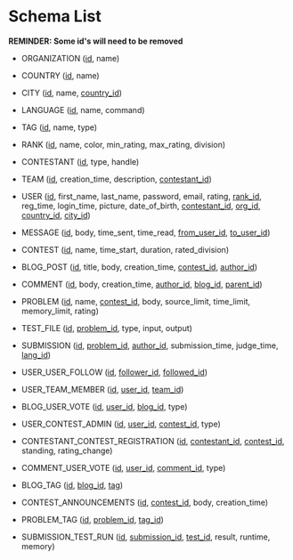 # Schema List

**REMINDER: Some id's will need to be removed**

- ORGANIZATION (<u>id</u>, name)

- COUNTRY (<u>id</u>, name)

- CITY (<u>id</u>, name, <u>country_id</u>)

- LANGUAGE (<u>id</u>, name, command)

- TAG (<u>id</u>, name, type)

- RANK (<U>id</u>, name, color, min_rating, max_rating, division)

- CONTESTANT (<u>id</u>, type, handle)

- TEAM (<u>id</u>, creation_time, description, <u>contestant_id</u>)

- USER (<u>id</u>, first_name, last_name, password, email, rating, <u>rank_id</u>, reg_time, login_time, picture, date_of_birth, <u>contestant_id</u>, <u>org_id</u>, <u>country_id</u>, <u>city_id</u>)

- MESSAGE (<u>id</u>, body, time_sent, time_read, <u>from_user_id</u>, <u>to_user_id</u>)

- CONTEST (<u>id</u>, name, time_start, duration, rated_division)

- BLOG_POST (<u>id</u>, title, body, creation_time, <u>contest_id</u>, <u>author_id</u>)

- COMMENT (<u>id</u>, body, creation_time, <u>author_id</u>, <u>blog_id</u>, <u>parent_id</u>)

- PROBLEM (<u>id</u>, name, <u>contest_id</u>, body, source_limit, time_limit, memory_limit, rating)

- TEST_FILE (<u>id</u>, <u>problem_id</u>, type, input, output)

- SUBMISSION (<u>id</u>, <u>problem_id</u>, <u>author_id</u>, submission_time, judge_time, <u>lang_id</u>)

- USER_USER_FOLLOW (<u>id</u>, <u>follower_id</u>, <u>followed_id</u>)

- USER_TEAM_MEMBER (<u>id</u>, <u>user_id</u>, <u>team_id</u>)

- BLOG_USER_VOTE (<u>id</u>, <u>user_id</u>, <u>blog_id</u>, type)

- USER_CONTEST_ADMIN (<u>id</u>, <u>user_id</u>, <u>contest_id</u>, type)

- CONTESTANT_CONTEST_REGISTRATION (<u>id</u>, <u>contestant_id</u>, <u>contest_id</u>, standing, rating_change)

- COMMENT_USER_VOTE (<u>id</u>, <u>user_id</u>, <u>comment_id</u>, type)

- BLOG_TAG (<u>id</u>, <u>blog_id</u>, <u>tag</u>)

- CONTEST_ANNOUNCEMENTS (<u>id</u>, <u>contest_id</u>, body, creation_time)

- PROBLEM_TAG (<u>id</u>, <u>problem_id</u>, <u>tag_id</u>)

- SUBMISSION_TEST_RUN (<u>id</u>, <u>submission_id</u>, <u>test_id</u>, result, runtime, memory)
